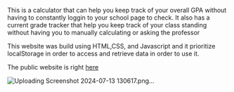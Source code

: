 This is a calculator that can help you keep track of your overall GPA without having to constantly loggin to your school page to check. 
It also has a current grade tracker that help you keep track of your class standing without having you to manually calculating or asking the professor

This website was build using HTML,CSS, and Javascript and it prioritize localStorage in order to access and retrieve data in order to use it. 

The public website is right [here](https://thecollegecalculator.netlify.app/)

![Uploading Screenshot 2024-07-13 130617.png…]()
